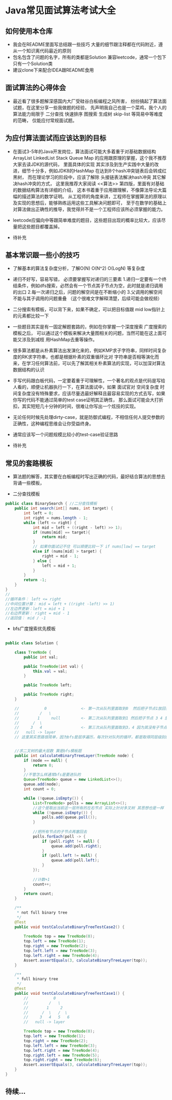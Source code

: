 # Java常见面试算法考试大全

## 如何使用本仓库
* 我会在README里面写总结跟一些技巧 大量的细节跟注释都在代码附近，遵从一个知识离代码最近的原则
* 包名包含了问题的名字，所有的类都是Solution 兼容leetcode，通常一个包下 只有一个Solution类
* 建议clone下来配合IDEA跟README食用

## 面试算法的心得体会

* 最近看了很多题解深感国内大厂受硅谷白板编程之风所害，
纷纷搞起了算法面试题，在这里分享一些我做题的经验，
先声明我自己也是一个菜鸡，我个人的算法能力局限于 二分查找 快速排序 图搜索 生成树 skip-list 等简易中等难度的范畴，
仅能应付常规面试题。

## 为应付算法面试而应该达到的目标

* 在面试3-5年的Java开发岗位，算法面试可能大多着重于对基础数据结构 
ArrayList LinkedList Stack Queue Map 的应用跟原理的掌握，这个我不推荐大家去读JDK的源代码，
里面具体的实现 其实涉及到生产实践中大量的改进，细节十分多，例如JDK8的HashMap 在达到8个hash冲突链表后会转成红黑树，
而在理论学习的阶段中，应该了解除 头接链表法解决hash冲突 其它解决hash冲突的方式，
这里我推荐大家阅读 <<算法>> 第四版，里面有对基础的数据结构算法有详细的介绍，
这本书着重于应用跟理解，不像算法导论大篇幅的描述算法的数学证明。
从工程师的角度来讲，工程师在掌握算法的原理以及实现的思想后，能够熟练运用这些工具解决问题即可，
至于在数学的基础上对算法做出正确性的推导，我觉得并不是一个工程师应该所必须掌握的能力。

* leetcode应偏向中等跟简单难度的题目，这些题目出现的概率比较大，应该尽量把这些题目都覆盖掉。

* 待补充

## 基本常识跟一些小的技巧

* 了解基本的算法复杂度分析，了解O(N) O(N^2) O(LogN) 等复杂度

* 递归不好写，容易写错， 必须要掌握写对递归的三要素  1.递归一定要有一个终结条件，例如dfs搜索，必然会有一个节点其子节点为空，此时就是递归调用的出口 2.每一次递归之后，问题的解空间是在不断缩小的 3.父调用的解空间不能与其子调用的问题重叠 （这个很难文字解释清楚，后续可能会做视频）

* 二分搜索有模板，可以背下来，如果不确定，可以把目标值跟 mid low指针上的元素都比较一下

* 一些题目其实是有一固定解题套路的，例如在你掌握一个深度搜索 广度搜索的模板之后，
可以通过这个模板来解决大量图相关的问题，当然可能在这上面可能又涉及到减枝 用HashMap去重等操作。

* 很多算法都是从朴素算法出发演化来的，例如KMP求子字符串，同样时间复杂度的RK求字符串，也都是根据朴素的双重循环比对
字符串是否相等演化而来，在学习任何算法前，可以先了解其相关朴素算法的实现，可以加深对算法数据结构的认识

* 手写代码跟白板代码，一定要着重于可理解性，一个著名的观点是代码是写给人看的，顺便让机器执行一下，在算法面试中，如果
面试官对 空间复杂度 时间复杂度没有特殊要求，应该尽量选最好解释且最容易实现的方式去写，如果你写的代码不能通过简单的test case证明其正确性，
那么面试可能会大打折扣，其实短短几十分钟的时间，很难让你写出一个炫技的实现。

* 无论任何时候先处理dirty-case，就是防御式编程，不相信任何人提交参数的正确性，这种编程思维会让你受益终身。

* 通常应该写一个问题规模比较小的test-case验证思路

* 待补充


## 常见的套路模板

* 算法题的解答，其实要在白板编程时写出正确的代码，最好结合算法的思想去背诵一些模板，

* 二分查找模板
```java
public class BinarySearch { //二分查找模板
    public int search(int[] nums, int target) {
        int left = 0;
        int right = nums.length - 1;
        while (left <= right) {
            int mid = left + ((right - left) >> 1);
            if (nums[mid] == target){ 
                return mid;
            }
            // 如果你面试记不住 可以顺便比较一下 if nums[low] == target
            else if (nums[mid] > target) {
                right = mid - 1;
            } else {
                left = mid + 1;
            }
        }
        return -1;
    }
}
//
//循环条件： left <= right
//中间位置计算： mid = left + ((right -left) >> 1)
//左边界更新：left = mid + 1
//右边界更新： right = mid - 1
//返回值： mid / -1
```

* bfs广度搜索优先模板

```java
    
public class Solution {

    class TreeNode {
        public int val;

        public TreeNode(int val) {
            this.val = val;
        }

        public TreeNode left;

        public TreeNode right;
    }

    //           0               <- 第一次从队列里面取到0  然后把子节点1放回去
    //         /   \
    //        1     null         <- 第二次从队列里面取到1 然后把子节点 3 4 放回去
    //      /  \
    //     3   4                 <- 第三次从队列里面取到3，4 因为其没有子节点 所以队列为空 返回 得到count = 3
    //   null -> layer   
    // 这里其实思路很简单，因为bfs是层序遍历，每次针对队列的循环，都是取得同层级别的节点，除开二叉树 多叉树亦是如此


    //求二叉树的最大层数 算是bfs模板题
    public int calculateBinaryTreeLayer(TreeNode node) {
        if (node == null) {
            return 0;
        }
        //不管怎么样通常bfs是要进队的
        Queue<TreeNode> queue = new LinkedList<>();
        queue.add(node);
        int count = 0;

        while (!queue.isEmpty()) {
            List<TreeNode> polls = new ArrayList<>();
            //这个是取出当前这一层所有的左右节点 实际上针对多叉树 其思想也是一样
            while (!queue.isEmpty()) {
                polls.add(queue.poll());
            }
            
            //把所有节点的子节点再塞回去
            polls.forEach(poll -> {
                if (poll.right != null) {
                    queue.add(poll.right);
                }
                if (poll.left != null) {
                    queue.add(poll.left);
                }
            });
            
            //计数+1
            count++;
        }
        return count;
    }

    /**
     * not full binary tree
     */
    @Test
    public void testCalculateBinaryTreeTestCase2() {
        
        TreeNode top = new TreeNode(0);
        top.left = new TreeNode(1);
        top.right = new TreeNode(2);
        top.left.left = new TreeNode(3);
        top.left.right = new TreeNode(4);
        Assert.assertEquals(3, calculateBinaryTreeLayer(top));
    }

    /**
     * full binary tree
     */
    @Test
    public void testCalculateBinaryTreeTestCase1() {
        //           0
        //         /   \
        //        1     2
        //      /  \   /  \
        //     3   4   5   6
        //   null -> layer

        TreeNode top = new TreeNode(0);
        top.left = new TreeNode(1);
        top.right = new TreeNode(2);
        top.left.left = new TreeNode(3);
        top.left.right = new TreeNode(4);
        top.right.left = new TreeNode(5);
        top.right.right = new TreeNode(6);
        Assert.assertEquals(3, calculateBinaryTreeLayer(top));
    }
}

```

## 待续...


